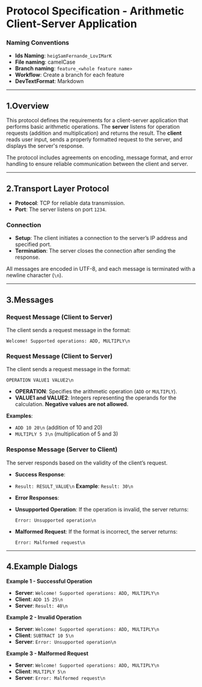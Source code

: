 # Protocol Specification - Arithmetic Client-Server Application

### Naming Conventions
- **Ids Naming**: `heigSamFernande_LovIMarK`
- **File naming**: camelCase
- **Branch naming**: `feature_<whole feature name>`
- **Workflow**: Create a branch for each feature
- **DevTextFormat**: Markdown

---

## 1.Overview
This protocol defines the requirements for a client-server application that performs basic arithmetic operations. The **server** listens for operation requests (addition and multiplication) and returns the result. The **client** reads user input, sends a properly formatted request to the server, and displays the server's response.

The protocol includes agreements on encoding, message format, and error handling to ensure reliable communication between the client and server.

---

## 2.Transport Layer Protocol
- **Protocol**: TCP for reliable data transmission.
- **Port**: The server listens on port `1234`.

### Connection
- **Setup**: The client initiates a connection to the server’s IP address and specified port.
- **Termination**: The server closes the connection after sending the response.

All messages are encoded in UTF-8, and each message is terminated with a newline character (`\n`).

---

## 3.Messages

### Request Message (Client to Server)
The client sends a request message in the format:
  ```
  Welcome! Supported operations: ADD, MULTIPLY\n
  ```
### Request Message (Client to Server)
The client sends a request message in the format:
  ```
  OPERATION VALUE1 VALUE2\n
  ```

- **OPERATION**: Specifies the arithmetic operation (`ADD` or `MULTIPLY`).
- **VALUE1 and VALUE2**: Integers representing the operands for the calculation. **Negative values are not allowed.**

**Examples**:
- `ADD 10 20\n` (addition of 10 and 20)
- `MULTIPLY 5 3\n` (multiplication of 5 and 3)

### Response Message (Server to Client)
The server responds based on the validity of the client’s request.

- **Success Response**:
- `Result: RESULT_VALUE\n`
  **Example**: `Result: 30\n`

- **Error Responses**:
- **Unsupported Operation**: If the operation is invalid, the server returns:
  ```
  Error: Unsupported operation\n
  ```
- **Malformed Request**: If the format is incorrect, the server returns:
  ```
  Error: Malformed request\n
  ```

---

## 4.Example Dialogs

**Example 1 - Successful Operation**
- **Server**: `Welcome! Supported operations: ADD, MULTIPLY\n`
- **Client**: `ADD 15 25\n`
- **Server**: `Result: 40\n`

**Example 2 - Invalid Operation**
- **Server**: `Welcome! Supported operations: ADD, MULTIPLY\n`
- **Client**: `SUBTRACT 10 5\n`
- **Server**: `Error: Unsupported operation\n`

**Example 3 - Malformed Request**
- **Server**: `Welcome! Supported operations: ADD, MULTIPLY\n`
- **Client**: `MULTIPLY 5\n`
- **Server**: `Error: Malformed request\n`



